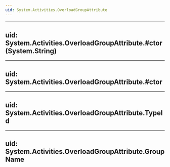 ```yaml
---
uid: System.Activities.OverloadGroupAttribute
---
```


---
uid: System.Activities.OverloadGroupAttribute.#ctor(System.String)
---

---
uid: System.Activities.OverloadGroupAttribute.#ctor
---

---
uid: System.Activities.OverloadGroupAttribute.TypeId
---

---
uid: System.Activities.OverloadGroupAttribute.GroupName
---
